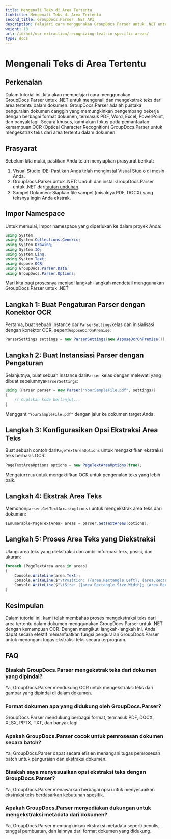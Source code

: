 ```yaml
---
title: Mengenali Teks di Area Tertentu
linktitle: Mengenali Teks di Area Tertentu
second_title: GroupDocs.Parser .NET API
description: Pelajari cara menggunakan GroupDocs.Parser untuk .NET untuk mengekstrak teks dari area tertentu dalam dokumen dengan kemampuan OCR.
weight: 13
url: /id/net/ocr-extraction/recognizing-text-in-specific-areas/
type: docs
---
```

# Mengenali Teks di Area Tertentu

## Perkenalan
Dalam tutorial ini, kita akan mempelajari cara menggunakan GroupDocs.Parser untuk .NET untuk mengenali dan mengekstrak teks dari area tertentu dalam dokumen. GroupDocs.Parser adalah pustaka penguraian dokumen canggih yang memungkinkan pengembang bekerja dengan berbagai format dokumen, termasuk PDF, Word, Excel, PowerPoint, dan banyak lagi. Secara khusus, kami akan fokus pada pemanfaatan kemampuan OCR (Optical Character Recognition) GroupDocs.Parser untuk mengekstrak teks dari area tertentu dalam dokumen.
## Prasyarat
Sebelum kita mulai, pastikan Anda telah menyiapkan prasyarat berikut:
1. Visual Studio IDE: Pastikan Anda telah menginstal Visual Studio di mesin Anda.
2.  GroupDocs.Parser untuk .NET: Unduh dan instal GroupDocs.Parser untuk .NET dari[tautan unduhan](https://releases.groupdocs.com/parser/net/).
3. Sampel Dokumen: Siapkan file sampel (misalnya PDF, DOCX) yang teksnya ingin Anda ekstrak.

## Impor Namespace
Untuk memulai, impor namespace yang diperlukan ke dalam proyek Anda:
```csharp
using System;
using System.Collections.Generic;
using System.Drawing;
using System.IO;
using System.Linq;
using System.Text;
using Aspose.OCR;
using GroupDocs.Parser.Data;
using GroupDocs.Parser.Options;
```

Mari kita bagi prosesnya menjadi langkah-langkah mendetail menggunakan GroupDocs.Parser untuk .NET:
## Langkah 1: Buat Pengaturan Parser dengan Konektor OCR
 Pertama, buat sebuah instance dari`ParserSettings`kelas dan inisialisasi dengan konektor OCR, seperti`AsposeOcrOnPremise`:
```csharp
ParserSettings settings = new ParserSettings(new AsposeOcrOnPremise());
```
## Langkah 2: Buat Instansiasi Parser dengan Pengaturan
 Selanjutnya, buat sebuah instance dari`Parser` kelas dengan melewati yang dibuat sebelumnya`ParserSettings`:
```csharp
using (Parser parser = new Parser("YourSampleFile.pdf", settings))
{
    // Cuplikan kode berlanjut...
}
```
 Mengganti`"YourSampleFile.pdf"` dengan jalur ke dokumen target Anda.
## Langkah 3: Konfigurasikan Opsi Ekstraksi Area Teks
 Buat sebuah contoh dari`PageTextAreaOptions` untuk mengaktifkan ekstraksi teks berbasis OCR:
```csharp
PageTextAreaOptions options = new PageTextAreaOptions(true);
```
 Mengatur`true` untuk mengaktifkan OCR untuk pengenalan teks yang lebih baik.
## Langkah 4: Ekstrak Area Teks
 Memohon`parser.GetTextAreas(options)` untuk mengekstrak area teks dari dokumen:
```csharp
IEnumerable<PageTextArea> areas = parser.GetTextAreas(options);
```
## Langkah 5: Proses Area Teks yang Diekstraksi
Ulangi area teks yang diekstraksi dan ambil informasi teks, posisi, dan ukuran:
```csharp
foreach (PageTextArea area in areas)
{
    Console.WriteLine(area.Text);
    Console.WriteLine($"\tPosition: ({area.Rectangle.Left}; {area.Rectangle.Top})");
    Console.WriteLine($"\tSize: ({area.Rectangle.Size.Width}; {area.Rectangle.Size.Height})");
}
```

## Kesimpulan
Dalam tutorial ini, kami telah membahas proses mengekstraksi teks dari area tertentu dalam dokumen menggunakan GroupDocs.Parser untuk .NET dengan kemampuan OCR. Dengan mengikuti langkah-langkah ini, Anda dapat secara efektif memanfaatkan fungsi penguraian GroupDocs.Parser untuk menangani tugas ekstraksi teks secara terprogram.

## FAQ
### Bisakah GroupDocs.Parser mengekstrak teks dari dokumen yang dipindai?
Ya, GroupDocs.Parser mendukung OCR untuk mengekstraksi teks dari gambar yang dipindai di dalam dokumen.
### Format dokumen apa yang didukung oleh GroupDocs.Parser?
GroupDocs.Parser mendukung berbagai format, termasuk PDF, DOCX, XLSX, PPTX, TXT, dan banyak lagi.
### Apakah GroupDocs.Parser cocok untuk pemrosesan dokumen secara batch?
Ya, GroupDocs.Parser dapat secara efisien menangani tugas pemrosesan batch untuk penguraian dan ekstraksi dokumen.
### Bisakah saya menyesuaikan opsi ekstraksi teks dengan GroupDocs.Parser?
Ya, GroupDocs.Parser menawarkan berbagai opsi untuk menyesuaikan ekstraksi teks berdasarkan kebutuhan spesifik.
### Apakah GroupDocs.Parser menyediakan dukungan untuk mengekstraksi metadata dari dokumen?
Ya, GroupDocs.Parser memungkinkan ekstraksi metadata seperti penulis, tanggal pembuatan, dan lainnya dari format dokumen yang didukung.